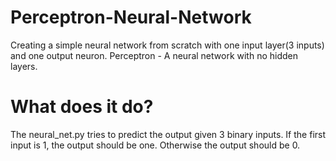 # Perceptron-Neural-Network
Creating a simple neural network from scratch with one input layer(3 inputs) and one output neuron.
Perceptron -  A neural network with no hidden layers.

# What does it do?
The neural_net.py tries to predict the output given 3 binary inputs. If the first input is 1, the output should be one. Otherwise the output should be 0.
